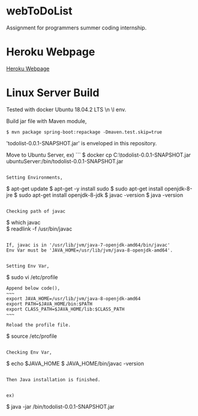 # webToDoList
Assignment for programmers summer coding internship.

# Heroku Webpage
[Heroku Webpage](https://kmkmitodolist.herokuapp.com)

# Linux Server Build

Tested with docker Ubuntu 18.04.2 LTS \n \l env.

Build jar file with Maven module, 
 ```
 $ mvn package spring-boot:repackage -Dmaven.test.skip=true
 ```

'todolist-0.0.1-SNAPSHOT.jar' is enveloped in this repository.

Move to Ubuntu Server,
ex)  ```
$ docker cp C:\todolist-0.0.1-SNAPSHOT.jar ubuntuServer:/bin/todolist-0.0.1-SNAPSHOT.jar
 ```

Setting Environments,
 ```
 $ apt-get update 
 $ apt-get -y install sudo
 $ sudo apt-get install openjdk-8-jre
 $ sudo apt-get install openjdk-8-jdk
 $ javac -version
 $ java -version
  ```
 
 Checking path of javac
 ``` 
 $ which javac  
 $ readlink -f /usr/bin/javac
  ```
 
If, javac is in '/usr/lib/jvm/java-7-openjdk-amd64/bin/javac'
Env Var must be 'JAVA_HOME=/usr/lib/jvm/java-8-openjdk-amd64'.

 
 Setting Env Var,
  ```
  $ sudo vi /etc/profile
  ```
 Append below code(),
 ~~~
 export JAVA_HOME=/usr/lib/jvm/java-8-openjdk-amd64
 export PATH=$JAVA_HOME/bin:$PATH
 export CLASS_PATH=$JAVA_HOME/lib:$CLASS_PATH
 ~~~

Reload the profile file.
```
 $ source /etc/profile
 ```

Checking Env Var,
```
 $ echo $JAVA_HOME
 $ JAVA_HOME/bin/javac -version
```
 
Then Java installation is finished.
 
 
ex)
```
$ java -jar /bin/todolist-0.0.1-SNAPSHOT.jar
```


 
 

